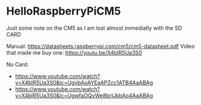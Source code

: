 # HelloRaspberryPiCM5
Just some note on the CM5 as I am lost almost immediatly with the SD CARD


Manual: https://datasheets.raspberrypi.com/cm5/cm5-datasheet.pdf
Video that made me buy one: https://youtu.be/X4blR5Ua3S0


No Card:
- https://www.youtube.com/watch?v=X4blR5Ua3S0&lc=UgybAoAYEaAPZcc1ATB4AaABAg
- https://www.youtube.com/watch?v=X4blR5Ua3S0&lc=UgwfaOQvWe8brIJkbAp4AaABAg
